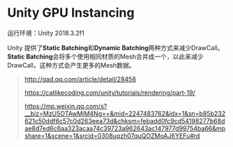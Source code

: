 # Unity GPU Instancing
运行环境：Unity 2018.3.2f1



Unity 提供了**Static Batching**和**Dynamic Batching**两种方式来减少DrawCall。**Static Batching**会将多个使用相同材质的Mesh合并成一个，以此来减少DrawCall，这种方式会产生更多的Mesh数据。



> http://gad.qq.com/article/detail/28456
>
> https://catlikecoding.com/unity/tutorials/rendering/part-19/
>
> https://mp.weixin.qq.com/s?__biz=MzU5OTAwMjM4Ng==&mid=2247483762&idx=1&sn=b85b232621c50ddf6c57c0d263eea73d&chksm=febadd0fc9cd54198277b68dae8d7ed6c6aa323acaa74c39723a962643ac147977d99754ba66&mpshare=1&scene=1&srcid=0308uqzh07quQOZMoAJ6YEFu#rd

